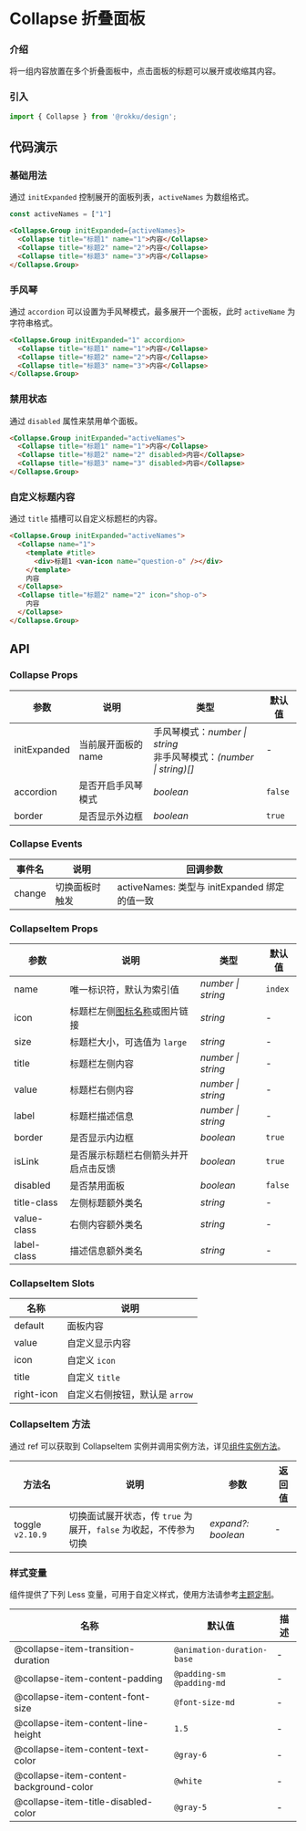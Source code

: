 # Collapse 折叠面板

### 介绍

将一组内容放置在多个折叠面板中，点击面板的标题可以展开或收缩其内容。

### 引入

```js
import { Collapse } from '@rokku/design';
```

## 代码演示

### 基础用法

通过 `initExpanded` 控制展开的面板列表，`activeNames` 为数组格式。

```js
const activeNames = ["1"]
```

```html
<Collapse.Group initExpanded={activeNames}>
  <Collapse title="标题1" name="1">内容</Collapse>
  <Collapse title="标题2" name="2">内容</Collapse>
  <Collapse title="标题3" name="3">内容</Collapse>
</Collapse.Group>
```
### 手风琴

通过 `accordion` 可以设置为手风琴模式，最多展开一个面板，此时 `activeName` 为字符串格式。

```html
<Collapse.Group initExpanded="1" accordion>
  <Collapse title="标题1" name="1">内容</Collapse>
  <Collapse title="标题2" name="2">内容</Collapse>
  <Collapse title="标题3" name="3">内容</Collapse>
</Collapse.Group>
```

### 禁用状态

通过 `disabled` 属性来禁用单个面板。

```html
<Collapse.Group initExpanded="activeNames">
  <Collapse title="标题1" name="1">内容</Collapse>
  <Collapse title="标题2" name="2" disabled>内容</Collapse>
  <Collapse title="标题3" name="3" disabled>内容</Collapse>
</Collapse.Group>
```

### 自定义标题内容

通过 `title` 插槽可以自定义标题栏的内容。

```html
<Collapse.Group initExpanded="activeNames">
  <Collapse name="1">
    <template #title>
      <div>标题1 <van-icon name="question-o" /></div>
    </template>
    内容
  </Collapse>
  <Collapse title="标题2" name="2" icon="shop-o">
    内容
  </Collapse>
</Collapse.Group>
```

## API

### Collapse Props

| 参数 | 说明 | 类型 | 默认值 |
| --- | --- | --- | --- |
| initExpanded | 当前展开面板的 name | 手风琴模式：_number \| string_<br>非手风琴模式：_(number \| string)[]_ | - |
| accordion | 是否开启手风琴模式 | _boolean_ | `false` |
| border | 是否显示外边框 | _boolean_ | `true` |

### Collapse Events

| 事件名 | 说明           | 回调参数                                 |
| ------ | -------------- | ---------------------------------------- |
| change | 切换面板时触发 | activeNames: 类型与 initExpanded 绑定的值一致 |

### CollapseItem Props

| 参数 | 说明 | 类型 | 默认值 |
| --- | --- | --- | --- |
| name | 唯一标识符，默认为索引值 | _number \| string_ | `index` |
| icon | 标题栏左侧[图标名称](#/zh-CN/icon)或图片链接 | _string_ | - |
| size | 标题栏大小，可选值为 `large` | _string_ | - |
| title | 标题栏左侧内容 | _number \| string_ | - |
| value | 标题栏右侧内容 | _number \| string_ | - |
| label | 标题栏描述信息 | _number \| string_ | - |
| border | 是否显示内边框 | _boolean_ | `true` |
| isLink | 是否展示标题栏右侧箭头并开启点击反馈 | _boolean_ | `true` |
| disabled | 是否禁用面板 | _boolean_ | `false` |
| title-class | 左侧标题额外类名 | _string_ | - |
| value-class | 右侧内容额外类名 | _string_ | - |
| label-class | 描述信息额外类名 | _string_ | - |

### CollapseItem Slots

| 名称       | 说明                           |
| ---------- | ------------------------------ |
| default    | 面板内容                       |
| value      | 自定义显示内容                 |
| icon       | 自定义 `icon`                  |
| title      | 自定义 `title`                 |
| right-icon | 自定义右侧按钮，默认是 `arrow` |

### CollapseItem 方法

通过 ref 可以获取到 CollapseItem 实例并调用实例方法，详见[组件实例方法](#/zh-CN/advanced-usage#zu-jian-shi-li-fang-fa)。

| 方法名 | 说明 | 参数 | 返回值 |
| --- | --- | --- | --- |
| toggle `v2.10.9` | 切换面试展开状态，传 `true` 为展开，`false` 为收起，不传参为切换 | _expand?: boolean_ | - |

### 样式变量

组件提供了下列 Less 变量，可用于自定义样式，使用方法请参考[主题定制](#/zh-CN/theme)。

| 名称                                    | 默认值                     | 描述 |
| --------------------------------------- | -------------------------- | ---- |
| @collapse-item-transition-duration      | `@animation-duration-base` | -    |
| @collapse-item-content-padding          | `@padding-sm @padding-md`  | -    |
| @collapse-item-content-font-size        | `@font-size-md`            | -    |
| @collapse-item-content-line-height      | `1.5`                      | -    |
| @collapse-item-content-text-color       | `@gray-6`                  | -    |
| @collapse-item-content-background-color | `@white`                   | -    |
| @collapse-item-title-disabled-color     | `@gray-5`                  | -    |
